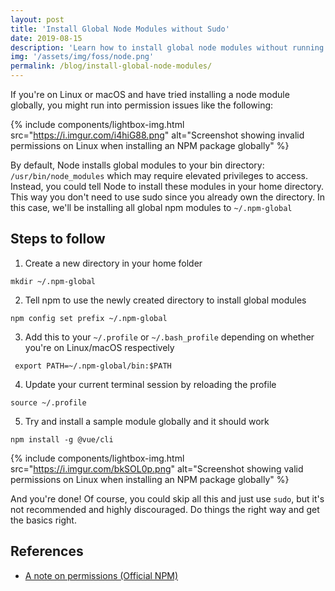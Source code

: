 ```yaml
---
layout: post
title: 'Install Global Node Modules without Sudo'
date: 2019-08-15
description: 'Learn how to install global node modules without running into permission issues (sudo)'
img: '/assets/img/foss/node.png'
permalink: /blog/install-global-node-modules/
---
```


If you're on Linux or macOS and have tried installing a node module globally, you might run into permission issues like the following:

{% include components/lightbox-img.html src="https://i.imgur.com/i4hiG88.png" alt="Screenshot showing invalid permissions on Linux when installing an NPM package globally" %}

By default, Node installs global modules to your bin directory: `/usr/bin/node_modules` which may require elevated privileges to access. Instead, you could tell Node to install these modules in your home directory. This way you don't need to use sudo since you already own the directory. In this case, we'll be installing all global npm modules to `~/.npm-global`

## Steps to follow

1. Create a new directory in your home folder

```
mkdir ~/.npm-global
```

2. Tell npm to use the newly created directory to install global modules

```
npm config set prefix ~/.npm-global
```

3. Add this to your `~/.profile` or `~/.bash_profile` depending on whether you're on Linux/macOS respectively

```
 export PATH=~/.npm-global/bin:$PATH
```

4. Update your current terminal session by reloading the profile

```
source ~/.profile
```

5. Try and install a sample module globally and it should work

```
npm install -g @vue/cli
```

{% include components/lightbox-img.html src="https://i.imgur.com/bkSOL0p.png" alt="Screenshot showing valid permissions on Linux when installing an NPM package globally" %}

And you're done! Of course, you could skip all this and just use `sudo`, but it's not recommended and highly discouraged. Do things the right way and get the basics right.

## References

- [A note on permissions (Official NPM)](http://npm.github.io/installation-setup-docs/installing/a-note-on-permissions.html)
